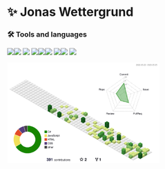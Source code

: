 # ✨ Jonas Wettergrund


### 🛠 Tools and languages
 
 <img height="30px" src="https://cdn.jsdelivr.net/gh/devicons/devicon/icons/csharp/csharp-original.svg" /><img height="30px" src="https://cdn.jsdelivr.net/gh/devicons/devicon/icons/javascript/javascript-original.svg" />
 <img height="30px" src="https://cdn.jsdelivr.net/gh/devicons/devicon/icons/dotnetcore/dotnetcore-plain.svg" />
 <img height="30px" src="https://cdn.jsdelivr.net/gh/devicons/devicon/icons/html5/html5-original.svg" /><img height="30px" src="https://cdn.jsdelivr.net/gh/devicons/devicon/icons/css3/css3-original.svg" /><img height="30px" src="https://cdn.jsdelivr.net/gh/devicons/devicon/icons/react/react-original.svg" />
 <img height="30px" src="https://cdn.jsdelivr.net/gh/devicons/devicon/icons/microsoftsqlserver/microsoftsqlserver-plain.svg" /><img height="30px" src="https://cdn.jsdelivr.net/gh/devicons/devicon/icons/postgresql/postgresql-original.svg" />
 <img height="30px" src="https://cdn.jsdelivr.net/gh/devicons/devicon/icons/github/github-original.svg" />
 
 <img width="70%" src="profile-3d-contrib/profile-green-animate.svg" />
 

<!--
**wettergrund/wettergrund** is a ✨ _special_ ✨ repository because its `README.md` (this file) appears on your GitHub profile.

Here are some ideas to get you started:

- 🔭 I’m currently working on ...
- 🌱 I’m currently learning ...
- 👯 I’m looking to collaborate on ...
- 🤔 I’m looking for help with ...
- 💬 Ask me about ...
- 📫 How to reach me: ...
- 😄 Pronouns: ...
- ⚡ Fun fact: ...
-->

